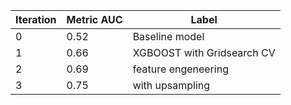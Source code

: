 | Iteration | Metric AUC | Label |
| --------- | ---------- | ----- |
| 0 | 0.52 |  Baseline model |
| 1 | 0.66 | XGBOOST with Gridsearch CV |
| 2 | 0.69 | feature engeneering |
| 3 | 0.75 | with upsampling |
